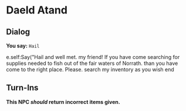 # Daeld Atand
## Dialog

**You say:** `Hail`



e.self:Say("Hail and well met. my friend! If you have come searching for supplies needed to fish out of the fair waters of Norrath. than you have come to the right place. Please. search my inventory as you wish 
end

## Turn-Ins



**This NPC *should* return incorrect items given.**






